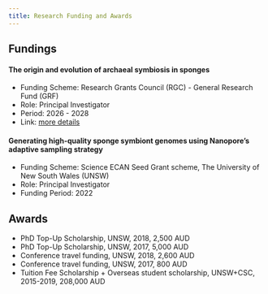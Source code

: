 ```yaml
---
title: Research Funding and Awards
---
```


## Fundings

#### The origin and evolution of archaeal symbiosis in sponges

- Funding Scheme: Research Grants Council (RGC) - General Research Fund (GRF)
- Role: Principal Investigator
- Period: 2026 - 2028
- Link: [more details](https://cerg1.ugc.edu.hk/cergprod/scrrm00542.jsp?proj_id=16103925&old_proj_id=null&proj_title=&isname=&ioname=weizhi&institution=&subject=&pages=1&year=&theSubmit=16103925)

#### Generating high-quality sponge symbiont genomes using Nanopore’s adaptive sampling strategy

- Funding Scheme: Science ECAN Seed Grant scheme, The University of New South Wales (UNSW)
- Role: Principal Investigator
- Funding Period: 2022 


## Awards

- PhD Top-Up Scholarship, UNSW, 2018, 2,500 AUD
- PhD Top-Up Scholarship, UNSW, 2017, 5,000 AUD
- Conference travel funding, UNSW, 2018, 2,600 AUD
- Conference travel funding, UNSW, 2017, 800 AUD
- Tuition Fee Scholarship + Overseas student scholarship, UNSW+CSC, 2015-2019, 208,000 AUD
